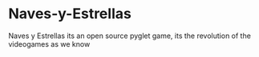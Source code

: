 # Naves-y-Estrellas

Naves y Estrellas its an open source pyglet game, its the revolution of the videogames as we know
